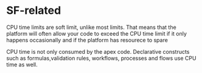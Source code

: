 # SF-related
CPU time limits are soft limit, unlike most limits. That means that the platform will often allow your code to exceed the CPU time limit if it only happens occasionally and if the platform has resourece to spare



CPU time is not only consumed by the apex code. Declarative constructs such as formulas,validation rules, workflows, processes and flows use CPU time as well.

